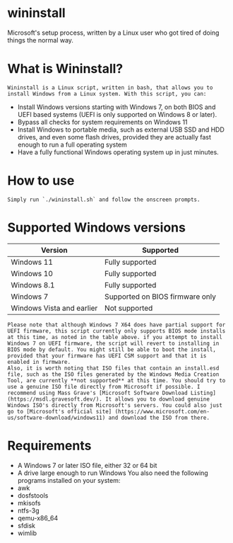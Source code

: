 # wininstall
Microsoft's setup process, written by a Linux user who got tired of doing things the normal way.

# What is Wininstall?
	Wininstall is a Linux script, written in bash, that allows you to install Windows from a Linux system. With this script, you can:
- Install Windows versions starting with Windows 7, on both BIOS and UEFI based systems (UEFI is only supported on Windows 8 or later).
- Bypass all checks for system requirements on Windows 11
- Install Windows to portable media, such as external USB SSD and HDD drives, and even some flash drives, provided they are actually fast enough to run a full operating system
- Have a fully functional Windows operating system up in just minutes.
# How to use
	Simply run `./wininstall.sh` and follow the onscreen prompts.
# Supported Windows versions
| Version | Supported |
| ----- | ----- |
| Windows 11 | Fully supported |
| Windows 10 | Fully supported |
| Windows 8.1 | Fully supported |
| Windows 7 | Supported on BIOS firmware only |
| Windows Vista and earlier | Not supported |
	Please note that although Windows 7 X64 does have partial support for UEFI firmware, this script currently only supports BIOS mode installs at this time, as noted in the table above. if you attempt to install Windows 7 on UEFI firmware, the script will revert to installing in BIOS mode by default. You might still be able to boot the install, provided that your firmware has UEFI CSM support and that it is enabled in firmware.
	Also, it is worth noting that ISO files that contain an install.esd file, such as the ISO files generated by the Windows Media Creation Tool, are currently **not supported** at this time. You should try to use a genuine ISO file directly from Microsoft if possible. I recommend using Mass Grave's [Microsoft Software Download Listing] (https://msdl.gravesoft.dev/). It allows you to download genuine Windows ISO's directly from Microsoft's servers. You could also just go to [Microsoft's official site] (https://www.microsoft.com/en-us/software-download/windows11) and download the ISO from there.
# Requirements
- A Windows 7 or later ISO file, either 32 or 64 bit
- A drive large enough to run Windows
	You also need the following programs installed on your system:
- awk
- dosfstools
- mkisofs
- ntfs-3g
- qemu-x86_64
- sfdisk
- wimlib